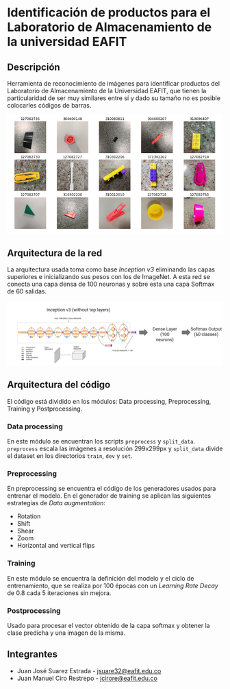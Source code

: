 # Identificación de productos para el Laboratorio de Almacenamiento de la universidad EAFIT

## Descripción
Herramienta de reconocimiento de imágenes para identificar productos del Laboratorio de Almacenamiento de la Universidad EAFIT, que tienen la particularidad de ser muy similares entre sí y dado su tamaño no es posible colocarles códigos de barras.

![prods_ex_2](/images/prods_ex_2.PNG?raw=true "prods_ex_2")

## Arquitectura de la red
La arquitectura usada toma como base *Inception v3* eliminando las capas superiores e inicializando sus pesos con los de ImageNet. A esta red se conecta una capa densa de 100 neuronas y sobre esta una capa Softmax de 60 salidas. 

![architecture](/images/arch.png?raw=true "architecture")

## Arquitectura del código
El código está dividido en los módulos: Data processing, Preprocessing, Training y Postprocessing. 

### Data processing
En este módulo se encuentran los scripts `preprocess` y `split_data`. `preprocess` escala las imágenes a resolución 299x299px y `split_data` divide el dataset  en los directorios `train`, `dev` y `set`.

### Preprocessing
En preprocessing se encuentra el código de los generadores usados para entrenar el modelo. En el generador de training se aplican las siguientes estrategias de *Data augmentation*:

* Rotation
* Shift
* Shear
* Zoom
* Horizontal and vertical flips

### Training
En este módulo se encuentra la definición del modelo y el ciclo de entrenamiento, que se realiza por 100 épocas con un *Learning Rate Decay* de 0.8 cada 5 iteraciones sin mejora.

### Postprocessing
Usado para procesar el vector obtenido de la capa softmax y obtener la clase predicha y una imagen de la misma.

## Integrantes
* Juan José Suarez Estrada - jsuare32@eafit.edu.co
* Juan Manuel Ciro Restrepo - jcirore@eafit.edu.co
